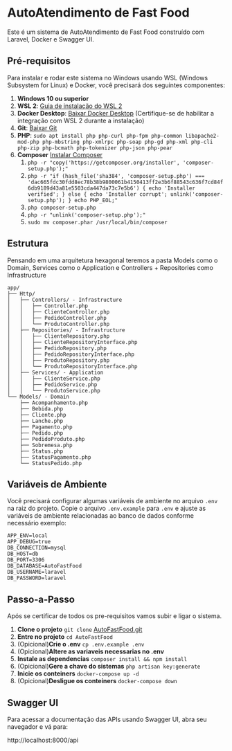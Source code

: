 # AutoAtendimento de Fast Food

Este é um sistema de AutoAtendimento de Fast Food construído com Laravel, Docker e Swagger UI.

## Pré-requisitos

Para instalar e rodar este sistema no Windows usando WSL (Windows Subsystem for Linux) e Docker, você precisará dos seguintes componentes:

1. **Windows 10 ou superior**
2. **WSL 2**: [Guia de instalação do WSL 2](https://docs.microsoft.com/en-us/windows/wsl/install)
3. **Docker Desktop**: [Baixar Docker Desktop](https://www.docker.com/products/docker-desktop) (Certifique-se de habilitar a integração com WSL 2 durante a instalação)
4. **Git**: [Baixar Git](https://git-scm.com/downloads)
5. **PHP**: ```sudo apt install php php-curl php-fpm php-common libapache2-mod-php php-mbstring php-xmlrpc php-soap php-gd php-xml php-cli php-zip php-bcmath php-tokenizer php-json php-pear```
6. **Composer** [Instalar Composer](https://getcomposer.org/download/)
   1. ```php -r "copy('https://getcomposer.org/installer', 'composer-setup.php');"```
   2. ```php -r "if (hash_file('sha384', 'composer-setup.php') === 'dac665fdc30fdd8ec78b38b9800061b4150413ff2e3b6f88543c636f7cd84f6db9189d43a81e5503cda447da73c7e5b6') { echo 'Installer verified'; } else { echo 'Installer corrupt'; unlink('composer-setup.php'); } echo PHP_EOL;"```
   3. ```php composer-setup.php```
   4. ```php -r "unlink('composer-setup.php');"```
   5. ```sudo mv composer.phar /usr/local/bin/composer```
## Estrutura
Pensando em uma arquitetura hexagonal teremos a pasta Models como o Domain, Services como o Application e Controllers + Repositories como Infrastructure

```
app/
├── Http/
│   ├── Controllers/ - Infrastructure
│   │   ├── Controller.php
│   │   ├── ClienteController.php
│   │   ├── PedidoController.php
│   │   └── ProdutoController.php
│   ├── Repositories/ - Infrastructure
│   │   ├── ClienteRepository.php
│   │   ├── ClienteRepositoryInterface.php
│   │   ├── PedidoRepository.php
│   │   ├── PedidoRepositoryInterface.php
│   │   ├── ProdutoRepository.php
│   │   └── ProdutoRepositoryInterface.php
│   ├── Services/ - Application
│   │   ├── ClienteService.php
│   │   ├── PedidoService.php
│   │   └── ProdutoService.php
└── Models/ - Domain
    ├── Acompanhamento.php
    ├── Bebida.php
    ├── Cliente.php
    ├── Lanche.php
    ├── Pagamento.php
    ├── Pedido.php
    ├── PedidoProduto.php
    ├── Sobremesa.php
    ├── Status.php
    ├── StatusPagamento.php
    └── StatusPedido.php
```

## Variáveis de Ambiente

Você precisará configurar algumas variáveis de ambiente no arquivo `.env` na raiz do projeto. Copie o arquivo `.env.example` para `.env` e ajuste as variáveis de ambiente relacionadas ao banco de dados conforme necessário exemplo:

```env
APP_ENV=local
APP_DEBUG=true
DB_CONNECTION=mysql
DB_HOST=db
DB_PORT=3306
DB_DATABASE=AutoFastFood
DB_USERNAME=laravel
DB_PASSWORD=laravel
```

## Passo-a-Passo

Após se certificar de todos os pre-requisitos vamos subir e ligar o sistema.

1. **Clone o projeto** ```git clone``` [AutoFastFood.git](https://github.com/Relunez/AutoFastFood.git)
2. **Entre no projeto** ```cd AutoFastFood```
3. (Opicional)**Crie o .env** ```cp .env.example .env```
4. (Opicional)**Altere as variaveis necessarias no .env**
5. **Instale as dependencias** ```composer install && npm install```
6. (Opicional)**Gere a chave do sistemas** ```php artisan key:generate```
7. **Inicie os conteiners** ```docker-compose up -d```
8. (Opicional)**Desligue os conteiners** ```docker-compose down```

## Swagger UI

Para acessar a documentação das APIs usando Swagger UI, abra seu navegador e vá para:

http://localhost:8000/api